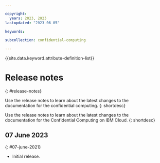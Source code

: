 ```yaml
---

copyright:
  years: 2023, 2023
lastupdated: "2023-06-05"

keywords: 

subcollection: confidential-computing

---
```


{{site.data.keyword.attribute-definition-list}}

# Release notes
{: #release-notes}

Use the release notes to learn about the latest changes to the documentation for the confidential computing. 
{: shortdesc}


Use the release notes to learn about the latest changes to the documentation for the Confidential Computing on IBM Cloud.
{: shortdesc}


## 07 June 2023
{: #07-june-2021}

* Initial release.
